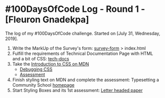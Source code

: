 # #100DaysOfCode Log - Round 1 - [Fleuron Gnadekpa]

The log of my #100DaysOfCode challenge. Started on [July 31, Wednesday, 2019].

1. Write the MarkUp of the Survey's form: [survey-form](https://github.com/fleuronvilik/survey-form) > index.html
2. Fulfill the requirements of Technical Documentation Page with HTML and a bit of CSS: [tech-docs](https://github.com/fleuronvilik/tech-docs)
3. Take the [Introduction to CSS on MDN](https://developer.mozilla.org/en-US/docs/Learn/CSS/Introduction_to_CSS)
    * [Debugging CSS](https://scrimba.com/c/c4GbGQum)
    * [Assessment](https://scrimba.com/c/cJ4N4Pt2)
4. Finish styling text on MDN and complete the assessment: Typesetting a Community School [homepage](https://scrimba.com/c/czNRMRUP)
5. Start Styling Boxes and its 1st assessment: [Letter headed paper](https://scrimba.com/c/c7zWVQhg)
